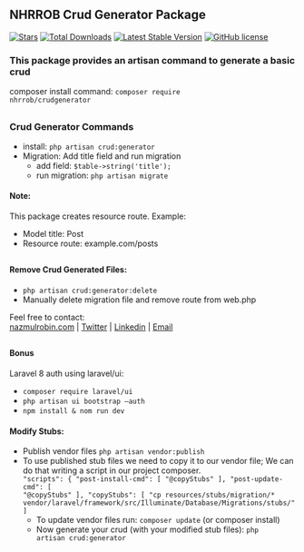 ## NHRROB Crud Generator Package

<p align="left">
<a href="https://github.com/nhrrob/crudgenerator/stargazers"><img src="https://img.shields.io/github/stars/nhrrob/crudgenerator?style=flat-square" alt="Stars"></a>
<a href="https://packagist.org/packages/nhrrob/crudgenerator"><img src="https://img.shields.io/packagist/dt/nhrrob/crudgenerator.svg?style=flat-square" alt="Total Downloads"></a>
<a href="https://packagist.org/packages/nhrrob/crudgenerator"><img src="https://img.shields.io/packagist/v/nhrrob/crudgenerator" alt="Latest Stable Version"></a>
<a href="https://github.com/nhrrob/crudgenerator/blob/master/LICENSE.md"><img alt="GitHub license" src="https://img.shields.io/github/license/nhrrob/crudgenerator"></a>
</p>

### This package provides an artisan command to generate a basic crud

composer install command: 
<code>composer require nhrrob/crudgenerator</code>

## 

### Crud Generator Commands
- install: <code>php artisan crud:generator</code>
- Migration: Add title field and run migration
   - add field: <code>$table->string('title');</code>
   - run migration: <code>php artisan migrate</code>

#### Note: 
This package creates resource route.
Example:
- Model title: Post
- Resource route: example.com/posts 

## 
#### Remove Crud Generated Files:
- <code>php artisan crud:generator:delete</code>
- Manually delete migration file and remove route from web.php


Feel free to contact:  
<a href="https://www.nazmulrobin.com/">nazmulrobin.com</a> | <a href="https://twitter.com/nhr_rob">Twitter</a> | <a href="https://www.linkedin.com/in/nhrrob/">Linkedin</a> | <a href="mailto:robin.sust08@gmail.com">Email</a>


## 
#### Bonus 
Laravel 8 auth using laravel/ui:
- <code>composer require laravel/ui</code>
- <code>php artisan ui bootstrap —auth</code>
- <code>npm install & nom run dev</code>


#### Modify Stubs:
- Publish vendor files <code>php artisan vendor:publish</code>
- To use published stub files we need to copy it to our vendor file; 
  We can do that writing a script in our project composer. 
  <code>
  "scripts": {
    "post-install-cmd": [
        "@copyStubs"
    ],
    "post-update-cmd": [
        "@copyStubs"
    ],
    "copyStubs": [
        "cp resources/stubs/migration/* vendor/laravel/framework/src/Illuminate/Database/Migrations/stubs/"
    ]
  </code>
  - To update vendor files run: <code>composer update</code> (or composer install)
  - Now generate your crud (with your modified stub files): 
   <code>php artisan crud:generator</code>
